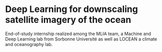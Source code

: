 # Deep Learning for downscaling satellite imagery of the ocean

End-of-study internship realized among the MLIA team, a Machine and Deep Learning lab from Sorbonne Université as well as LOCEAN a climate and oceanography lab. 
